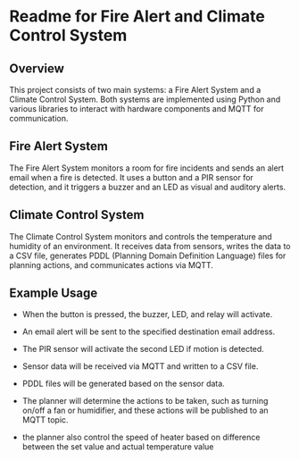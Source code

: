 # Readme for Fire Alert and Climate Control System
## Overview
This project consists of two main systems: a Fire Alert System and a Climate Control System. Both systems are implemented using Python and various libraries to interact with hardware components and MQTT for communication.

## Fire Alert System
The Fire Alert System monitors a room for fire incidents and sends an alert email when a fire is detected. It uses a button and a PIR sensor for detection, and it triggers a buzzer and an LED as visual and auditory alerts.

## Climate Control System
The Climate Control System monitors and controls the temperature and humidity of an environment. It receives data from sensors, writes the data to a CSV file, generates PDDL (Planning Domain Definition Language) files for planning actions, and communicates actions via MQTT.

## Example Usage
- When the button is pressed, the buzzer, LED, and relay will activate.
- An email alert will be sent to the specified destination email address.
- The PIR sensor will activate the second LED if motion is detected.

- Sensor data will be received via MQTT and written to a CSV file.
- PDDL files will be generated based on the sensor data.
- The planner will determine the actions to be taken, such as turning on/off a fan or humidifier, and these actions will be published to an MQTT topic.
- the planner also control the speed of heater based on difference between the set value and actual temperature value
